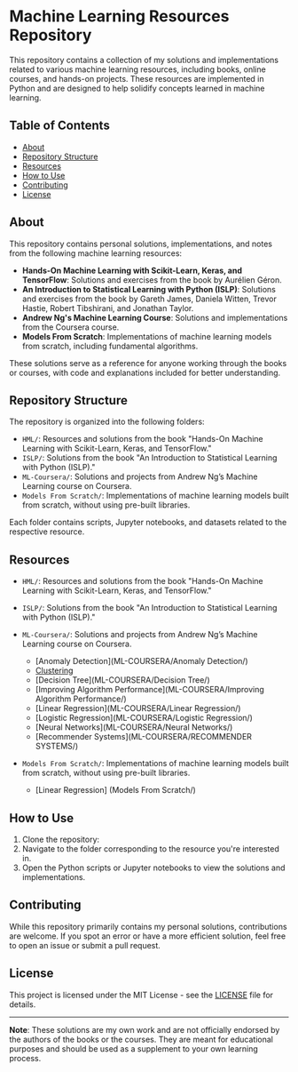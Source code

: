 
# Machine Learning Resources Repository

This repository contains a collection of my solutions and implementations related to various machine learning resources, including books, online courses, and hands-on projects. These resources are implemented in Python and are designed to help solidify concepts learned in machine learning.

## Table of Contents

- [About](#about)
- [Repository Structure](#repository-structure)
- [Resources](#resources)
- [How to Use](#how-to-use)
- [Contributing](#contributing)
- [License](#license)

## About

This repository contains personal solutions, implementations, and notes from the following machine learning resources:

- **Hands-On Machine Learning with Scikit-Learn, Keras, and TensorFlow**: Solutions and exercises from the book by Aurélien Géron.
- **An Introduction to Statistical Learning with Python (ISLP)**: Solutions and exercises from the book by Gareth James, Daniela Witten, Trevor Hastie, Robert Tibshirani, and Jonathan Taylor.
- **Andrew Ng's Machine Learning Course**: Solutions and implementations from the Coursera course.
- **Models From Scratch**: Implementations of machine learning models from scratch, including fundamental algorithms.

These solutions serve as a reference for anyone working through the books or courses, with code and explanations included for better understanding.

## Repository Structure

The repository is organized into the following folders:

- `HML/`: Resources and solutions from the book "Hands-On Machine Learning with Scikit-Learn, Keras, and TensorFlow."
- `ISLP/`: Solutions from the book "An Introduction to Statistical Learning with Python (ISLP)."
- `ML-Coursera/`: Solutions and projects from Andrew Ng’s Machine Learning course on Coursera.
- `Models From Scratch/`: Implementations of machine learning models built from scratch, without using pre-built libraries.

Each folder contains scripts, Jupyter notebooks, and datasets related to the respective resource.

## Resources

- `HML/`: Resources and solutions from the book "Hands-On Machine Learning with Scikit-Learn, Keras, and TensorFlow."
- `ISLP/`: Solutions from the book "An Introduction to Statistical Learning with Python (ISLP)."
- `ML-Coursera/`: Solutions and projects from Andrew Ng’s Machine Learning course on Coursera.
  - [Anomaly Detection](ML-COURSERA/Anomaly Detection/)
  - [Clustering](ML-COURSERA/Clustering/)
  - [Decision Tree](ML-COURSERA/Decision Tree/)
  - [Improving Algorithm Performance](ML-COURSERA/Improving Algorithm Performance/)
  - [Linear Regression](ML-COURSERA/Linear Regression/)
  - [Logistic Regression](ML-COURSERA/Logistic Regression/)
  - [Neural Networks](ML-COURSERA/Neural Networks/)
  - [Recommender Systems](ML-COURSERA/RECOMMENDER SYSTEMS/)
    
- `Models From Scratch/`: Implementations of machine learning models built from scratch, without using pre-built libraries.
  - [Linear Regression] (Models From Scratch/)

## How to Use

1. Clone the repository:
2. Navigate to the folder corresponding to the resource you're interested in.
3. Open the Python scripts or Jupyter notebooks to view the solutions and implementations.

## Contributing

While this repository primarily contains my personal solutions, contributions are welcome. If you spot an error or have a more efficient solution, feel free to open an issue or submit a pull request.

## License

This project is licensed under the MIT License - see the [LICENSE](LICENSE) file for details.

---

**Note**: These solutions are my own work and are not officially endorsed by the authors of the books or the courses. They are meant for educational purposes and should be used as a supplement to your own learning process.
